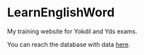 # LearnEnglishWord
My training website for Yokdil and Yds exams.

You can reach the database with data [here](http://yokdil.bparlak.com/yokdil.txt).
